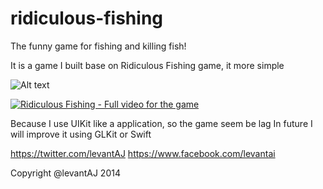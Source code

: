 ridiculous-fishing
==================

The funny game for fishing and killing fish!


It is a game I built base on Ridiculous Fishing game, it more simple

![Alt text](https://pbs.twimg.com/media/Bk9VEsQCUAE5FqE.png "Cover for Ridiculous Fishing")

[![Ridiculous Fishing - Full video for the game](http://img.youtube.com/vi/clXIkomGH14/0.jpg)](https://www.youtube.com/watch?v=clXIkomGH14)

Because I use UIKit like a application, so the game seem be lag
In future I will improve it using GLKit or Swift


https://twitter.com/levantAJ
https://www.facebook.com/levantai

Copyright @levantAJ 2014
